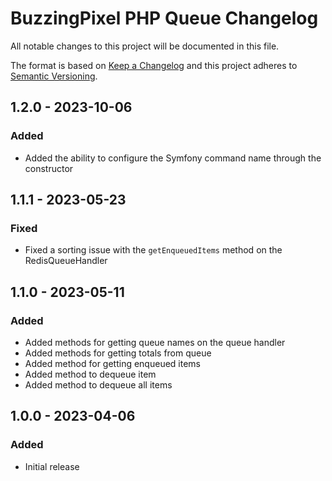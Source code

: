 # BuzzingPixel PHP Queue Changelog

All notable changes to this project will be documented in this file.

The format is based on [Keep a Changelog](http://keepachangelog.com/en/1.0.0/)
and this project adheres to [Semantic Versioning](http://semver.org/spec/v2.0.0.html).

## 1.2.0 - 2023-10-06
### Added
- Added the ability to configure the Symfony command name through the constructor

## 1.1.1 - 2023-05-23
### Fixed
- Fixed a sorting issue with the `getEnqueuedItems` method on the RedisQueueHandler

## 1.1.0 - 2023-05-11
### Added
- Added methods for getting queue names on the queue handler
- Added methods for getting totals from queue
- Added method for getting enqueued items
- Added method to dequeue item
- Added method to dequeue all items

## 1.0.0 - 2023-04-06
### Added
- Initial release
